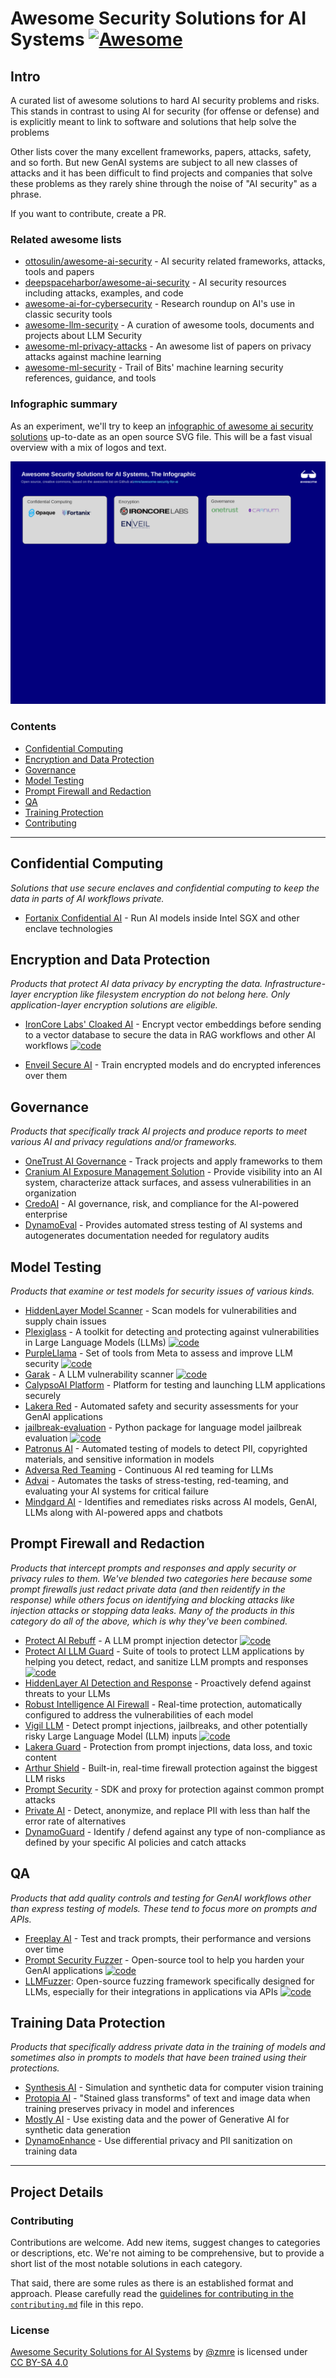 # Awesome Security Solutions for AI Systems [![Awesome](https://awesome.re/badge.svg)](https://awesome.re)

## Intro

A curated list of awesome solutions to hard AI security problems and risks.  This stands in contrast to using AI for security (for offense or defense) and is explicitly meant to link to software and solutions that help solve the problems

Other lists cover the many excellent frameworks, papers, attacks, safety, and so forth.  But new GenAI systems are subject to all new classes of attacks and it has been difficult to find projects and companies that solve these problems as they rarely shine through the noise of "AI security" as a phrase.

If you want to contribute, create a PR.

### Related awesome lists

* [ottosulin/awesome-ai-security](https://github.com/ottosulin/awesome-ai-security) - AI security related frameworks, attacks, tools and papers
* [deepspaceharbor/awesome-ai-security](https://github.com/DeepSpaceHarbor/Awesome-AI-Security) - AI security resources including attacks, examples, and code
* [awesome-ai-for-cybersecurity](https://github.com/Billy1900/Awesome-AI-for-cybersecurity) - Research roundup on AI's use in classic security tools
* [awesome-llm-security](https://github.com/corca-ai/awesome-llm-security) - A curation of awesome tools, documents and projects about LLM Security
* [awesome-ml-privacy-attacks](https://github.com/stratosphereips/awesome-ml-privacy-attacks) - An awesome list of papers on privacy attacks against machine learning
* [awesome-ml-security](https://github.com/trailofbits/awesome-ml-security) - Trail of Bits' machine learning security references, guidance, and tools

### Infographic summary

As an experiment, we'll try to keep an [infographic of awesome ai security solutions](awesome-ai-security-infographic.svg) up-to-date as an open source SVG file. This will be a fast visual overview with a mix of logos and text.

![_Graphic overview of awesome AI security_](awesome-ai-security-infographic.svg)

### Contents

* [Confidential Computing](#confidential-computing)
* [Encryption and Data Protection](#encryption-and-data-protection)
* [Governance](#governance)
* [Model Testing](#model-testing)
* [Prompt Firewall and Redaction](#prompt-firewall-and-redaction)
* [QA](#qa)
* [Training Protection](#training-protection)
* [Contributing](#contributing)

------

## Confidential Computing

_Solutions that use secure enclaves and confidential computing to keep the data in parts of AI workflows private._

* [Fortanix Confidential AI](https://www.fortanix.com/platform/confidential-ai) - Run AI models inside Intel SGX and other enclave technologies

<!--
* [Opaque Systems](https://opaque.co/) - Run models in confidential compute environments

Leave here as a reminder. It seems Opaque has removed their confidential compute AI product and now has a product called Opaque Gateway that redacts and "compresses" prompts before sending on to OpenAI et al. But the product is in "waitlist" state as of May 2024 and so isn't eligible for this list. https://opaquegateway.opaque.co/

Leaving this here since they've now raised US$31M and have at least one rockstar founder, plus they were born out of a nice open source product: https://github.com/mc2-project/mc2,  so worth checking status again in awhile.
-->


## Encryption and Data Protection

_Products that protect AI data privacy by encrypting the data. Infrastructure-layer encryption like filesystem encryption do not belong here. Only application-layer encryption solutions are eligible._

* [IronCore Labs' Cloaked AI](https://ironcorelabs.com/products/cloaked-ai/) - Encrypt vector embeddings before sending to a vector database to secure the data in RAG workflows and other AI workflows [![code](https://img.shields.io/github/license/ironcorelabs/ironcore-alloy)](https://github.com/ironcorelabs/ironcore-alloy/)

* [Enveil Secure AI](https://www.enveil.com/secure-ai/) - Train encrypted models and do encrypted inferences over them

## Governance

_Products that specifically track AI projects and produce reports to meet various AI and privacy regulations and/or frameworks._

* [OneTrust AI Governance](https://www.onetrust.com/products/ai-governance/) - Track projects and apply frameworks to them
* [Cranium AI Exposure Management Solution](https://www.cranium.ai) - Provide visibility into an AI system, characterize attack surfaces, and assess vulnerabilities in an organization
* [CredoAI](https://www.credo.ai) - AI governance, risk, and compliance for the AI-powered enterprise
* [DynamoEval](https://dynamo.ai/platform/dynamoeval) - Provides automated stress testing of AI systems and autogenerates documentation needed for regulatory audits

## Model Testing

_Products that examine or test models for security issues of various kinds._

* [HiddenLayer Model Scanner](https://hiddenlayer.com/model-scanner/) - Scan models for vulnerabilities and supply chain issues
* [Plexiglass](https://github.com/kortex-labs/plexiglass) - A toolkit for detecting and protecting against vulnerabilities in Large Language Models (LLMs) [![code](https://img.shields.io/github/license/kortex-labs/plexiglass)](https://github.com/kortex-labs/plexiglass/)
* [PurpleLlama](https://github.com/facebookresearch/PurpleLlama) - Set of tools from Meta to assess and improve LLM security [![code](https://img.shields.io/github/license/facebookresearch/PurpleLlama)](https://github.com/facebookresearch/PurpleLlama/)
* [Garak](https://garak.ai/) - A LLM vulnerability scanner [![code](https://img.shields.io/github/license/leondz/garak)](https://github.com/leondz/garak/)
* [CalypsoAI Platform](https://calypsoai.com/platform/) - Platform for testing and launching LLM applications securely
* [Lakera Red](https://www.lakera.ai/ai-red-teaming) - Automated safety and security assessments for your GenAI applications
* [jailbreak-evaluation](https://github.com/controllability/jailbreak-evaluation) - Python package for language model jailbreak evaluation [![code](https://img.shields.io/github/license/controllability/jailbreak-evaluation)](https://github.com/controllability/jailbreak-evaluation/)
* [Patronus AI](https://www.patronus.ai) - Automated testing of models to detect PII, copyrighted materials, and sensitive information in models
* [Adversa Red Teaming](https://adversa.ai/ai-red-teaming-llm/) - Continuous AI red teaming for LLMs
* [Advai](https://www.advai.co.uk) - Automates the tasks of stress-testing, red-teaming, and evaluating your AI systems for critical failure
* [Mindgard AI](https://mindgard.ai) - Identifies and remediates risks across AI models, GenAI, LLMs along with AI-powered apps and chatbots

## Prompt Firewall and Redaction

_Products that intercept prompts and responses and apply security or privacy rules to them. We've blended two categories here because some prompt firewalls just redact private data (and then reidentify in the response) while others focus on identifying and blocking attacks like injection attacks or stopping data leaks. Many of the products in this category do all of the above, which is why they've been combined._

* [Protect AI Rebuff](https://playground.rebuff.ai) - A LLM prompt injection detector [![code](https://img.shields.io/github/license/protectai/rebuff)](https://github.com/protectai/rebuff/)
* [Protect AI LLM Guard](https://protectai.com/llm-guard) - Suite of tools to protect LLM applications by helping you detect, redact, and sanitize LLM prompts and responses [![code](https://img.shields.io/github/license/protectai/llm-guard)](https://github.com/protectai/llm-guard/)
* [HiddenLayer AI Detection and Response](https://hiddenlayer.com/aidr/) - Proactively defend against threats to your LLMs
* [Robust Intelligence AI Firewall](https://www.robustintelligence.com/platform/ai-firewall-guardrails) - Real-time protection, automatically configured to address the vulnerabilities of each model
* [Vigil LLM](https://github.com/deadbits/vigil-llm) - Detect prompt injections, jailbreaks, and other potentially risky Large Language Model (LLM) inputs [![code](https://img.shields.io/github/license/deadbits/vigil-llm)](https://github.com/deadbits/vigil-llm/)
* [Lakera Guard](https://www.lakera.ai/lakera-guard) - Protection from prompt injections, data loss, and toxic content
* [Arthur Shield](https://www.arthur.ai/product/shield) - Built-in, real-time firewall protection against the biggest LLM risks
* [Prompt Security](https://www.prompt.security) - SDK and proxy for protection against common prompt attacks
* [Private AI](https://www.private-ai.com) - Detect, anonymize, and replace PII with less than half the error rate of alternatives
* [DynamoGuard](https://dynamo.ai/platform/dynamoguard) - Identify / defend against any type of non-compliance as defined by your specific AI policies and catch attacks

## QA

_Products that add quality controls and testing for GenAI workflows other than express testing of models. These tend to focus more on prompts and APIs._

* [Freeplay AI](https://freeplay.ai) - Test and track prompts, their performance and versions over time
* [Prompt Security Fuzzer](https://www.prompt.security/fuzzer) - Open-source tool to help you harden your GenAI applications [![code](https://img.shields.io/github/license/prompt-security/ps-fuzz)](https://github.com/prompt-security/ps-fuzz/)
* [LLMFuzzer](https://github.com/mnns/LLMFuzzer): Open-source fuzzing framework specifically designed for LLMs, especially for their integrations in applications via APIs [![code](https://img.shields.io/github/license/mnns/LLMFuzzer)](https://github.com/mnns/LLMFuzzer/)

## Training Data Protection

_Products that specifically address private data in the training of models and sometimes also in prompts to models that have been trained using their protections._

* [Synthesis AI](https://synthesis.ai) - Simulation and synthetic data for computer vision training
* [Protopia AI](https://protopia.ai) - "Stained glass transforms" of text and image data when training preserves privacy in model and inferences
* [Mostly AI](https://mostly.ai) - Use existing data and the power of Generative AI for synthetic data generation
* [DynamoEnhance](https://dynamo.ai/platform/dynamoenhance) - Use differential privacy and PII sanitization on training data


<!-- 

## To review

* [Bosch AIShield](https://www.boschaishield.com) - I can't figure out what this actually does or where to put it

-->

------

## Project Details
### Contributing

Contributions are welcome.  Add new items, suggest changes to categories or descriptions, etc. We're not aiming to be comprehensive, but to provide a short list of the most notable solutions in each category.

That said, there are some rules as there is an established format and approach. Please carefully read the [guidelines for contributing in the `contributing.md`](./contributing.md) file in this repo.

### License

<p xmlns:cc="http://creativecommons.org/ns#" xmlns:dct="http://purl.org/dc/terms/"><a property="dct:title" rel="cc:attributionURL" href="https://github.com/zmre/awesome-security-for-ai">Awesome Security Solutions for AI Systems</a> by <a rel="cc:attributionURL dct:creator" property="cc:attributionName" href="https://github.com/zmre">@zmre</a> is licensed under <a href="https://creativecommons.org/licenses/by-sa/4.0/?ref=chooser-v1" target="_blank" rel="license noopener noreferrer" style="display:inline-block;">CC BY-SA 4.0<img style="height:22px!important;margin-left:3px;vertical-align:text-bottom;" src="https://mirrors.creativecommons.org/presskit/icons/cc.svg?ref=chooser-v1" alt=""><img style="height:22px!important;margin-left:3px;vertical-align:text-bottom;" src="https://mirrors.creativecommons.org/presskit/icons/by.svg?ref=chooser-v1" alt=""><img style="height:22px!important;margin-left:3px;vertical-align:text-bottom;" src="https://mirrors.creativecommons.org/presskit/icons/sa.svg?ref=chooser-v1" alt=""></a></p>
